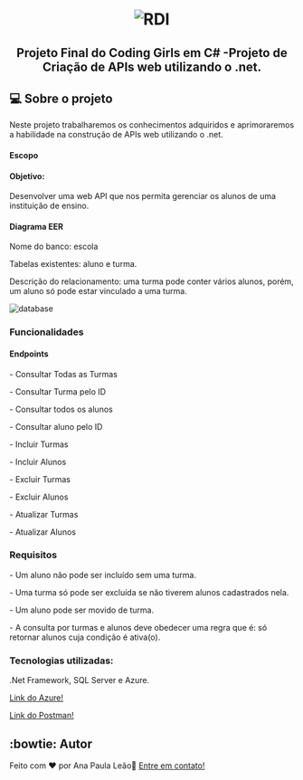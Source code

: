 <h1 align="center">
  <img alt="RDI" title="RDI" src="https://www.rdisoftware.com/img/logo.png" />
</h1>

<h2 align="center"> 
	 Projeto Final do Coding Girls em C# -Projeto de Criação de APIs web utilizando o .net. 
</h2>

## 💻 Sobre o projeto
 Neste projeto trabalharemos os conhecimentos adquiridos e aprimoraremos a habilidade na construção de APIs web utilizando o .net.


<h4>Escopo</h4>

<h4>Objetivo:</h4> Desenvolver uma web API que nos permita gerenciar os alunos de uma instituição de ensino.

<h4>Diagrama EER</h4>
Nome do banco: escola <p>
Tabelas existentes: aluno e turma.<p>
Descrição do relacionamento: uma turma pode conter vários alunos, porém, um aluno só pode estar vinculado a uma turma. <p>
<img alt="database" title="database" src="https://bn1305files.storage.live.com/y4mm_WshPMukgncmJD_jPbcZNcKRv-sNn7eGcZwkqhFIa9qKur-c8up6V_UboOEJoomqZ1xU908L0M86kgJ0952Z96_2ZJ_KYTglyfvUh0S3Brco9KpNeB1QF-P8ZSRnCt2T_Ngrw2QLhyzqcBgcl5y7o2f4OvLAxDYsviqt-gciP0?width=1070&height=314&cropmode=none"/>

<h3>Funcionalidades</h3><p>
<h4>Endpoints</h4><p>
- Consultar Todas as Turmas<p>
- Consultar Turma pelo ID<p>
- Consultar todos os alunos<p>
- Consultar aluno pelo ID<p>
- Incluir Turmas<p>
- Incluir Alunos<p>
- Excluir Turmas<p>
- Excluir Alunos<p>
- Atualizar Turmas<p>
- Atualizar Alunos<p>

<h3>Requisitos</h3><p>
- Um aluno não pode ser incluído sem uma turma.<p>
- Uma turma só pode ser excluída se não tiverem alunos cadastrados nela.<p>
- Um aluno pode ser movido de turma.<p>
- A consulta por turmas e alunos deve obedecer uma regra que é: só retornar alunos cuja condição é ativa(o).<p>


<h3>Tecnologias utilizadas:</h3> <p>
.Net Framework, SQL Server e Azure.<p>

[Link do Azure!](https://escola20220708004532.azurewebsites.net/api/Aluno) <p>
[Link do Postman!](https://documenter.getpostman.com/view/21664002/UzJPKuL3)<p>





## :bowtie: Autor
<a href="https://github.com/apaulaleao/">

</a>

Feito com ❤️ por Ana Paula Leão👋 [Entre em contato!](https://www.linkedin.com/in/apaulaleao/) <p>
